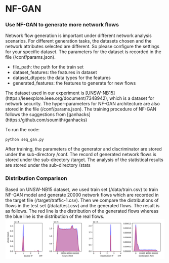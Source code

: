 # NF-GAN

### Use NF-GAN to generate more network flows
Network flow generation is important under different network analysis scenarios. For different generation tasks, the datasets chosen and the network attributes selected are different. So please configure the settings for your specific dataset. The parameters for the dataset is recorded in the file (/conf/params.json).  
<ul>
  <li>file_path: the path for the train set</li>
  <li>dataset_features: the features in dataset</li>
  <li>dataset_dtypes: the data types for the features</li>
  <li>generated_features: the features to generate for new flows</li>
</ul>  
The dataset used in our experiment is [UNSW-NB15](https://ieeexplore.ieee.org/document/7348942), which is a dataset for network security.  
The hyper-parameters for NF-GAN architecture are also stored in the file (/conf/params.json). The training procedure of NF-GAN follows the suggestions from [ganhacks](https://github.com/soumith/ganhacks)  

To run the code:  
```
python seq_gan.py
```
After training, the parameters of the generator and discriminator are stored under the sub-directory /conf. The record of generated network flows is stored under the sub-directory /target. The analysis of the statistical results are stored under the sub-directory /stats

### Distribution Comparison
Based on UNSW-NB15 dataset, we used train set (/data/train.csv) to train NF-GAN model and generate 20000 network flows which are recorded in the target file (/target/traffic-1.csv). Then we compare the distributions of flows in the test set (/data/test.csv) and the generated flows. The result is as follows. The red line is the distribution of the generated flows whereas the blue line is the distribution of the real flows.
![distributions](./stats/kde_density.png)
